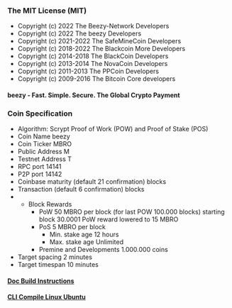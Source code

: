 ### The MIT License (MIT)

* Copyright (c) 2022 The Beezy-Network Developers
* Copyright (c) 2022 The beezy Developers
* Copyright (c) 2021-2022 The SafeMineCoin Developers
* Copyright (c) 2018-2022 The Blackcoin More Developers
* Copyright (c) 2014-2018 The BlackCoin Developers
* Copyright (c) 2013-2014 The NovaCoin Developers
* Copyright (c) 2011-2013 The PPCoin Developers
* Copyright (c) 2009-2016 The Bitcoin Core developers

<!--
**Fast. Simple. Secure. The Global Crypto Payment** is a ✨ _special_ ✨ repository because its `README.md` (this file) appears on your GitHub profile.

Here are some ideas to get you started:

- 🔭 I’m currently working on ...
- 🌱 I’m currently learning ...
- 👯 I’m looking to collaborate on ...
- 🤔 I’m looking for help with ...
- 💬 Ask me about ...
- 📫 How to reach me: ...
- 😄 Pronouns: ...
- ⚡ Fun fact: ...
-->
#### beezy - Fast. Simple. Secure. The Global Crypto Payment

### Coin Specification
* Algorithm: Scrypt Proof of Work (POW) and Proof of Stake (POS)
* Coin Name    beezy
* Coin Ticker  MBRO
* Public Address  M
* Testnet Address T
* RPC port	14141
* P2P port	14142
* Coinbase maturity (default 21 confirmation) blocks
* Transaction (default 6 confirmation) blocks
* * Block Rewards
	* PoW   50 MBRO per block (for last POW 100.000 blocks) starting block 30.0001 PoW reward lowered to 15 MBRO
	* PoS   5 MBRO per block
	  *  Min. stake age   12 hours
	  *  Max. stake age   Unlimited
	* Premine and Developments 1.000.000 coins
* Target spacing    2 minutes
* Target timespan   10 minutes

#### [Doc Build Instructions](https://github.com/beezy/beezy/tree/master/doc)
#### [CLI Compile Linux Ubuntu](https://github.com/beezy/beezy/wiki/CLI-Compile-Linux-Ubuntu-18.04-or-20.04-LTS)

